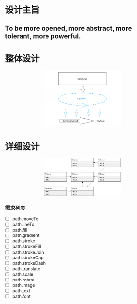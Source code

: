 # 设计主旨

## To be more opened, more abstract, more tolerant, more powerful.

# 整体设计

<div align="center">
  <img src="Pattern.png" style="width:50%;" alt="描述文字" />
</div>

# 详细设计

<div align="center">
  <img src="Design.png" style="width:50%;" alt="描述文字" />
</div>

### 需求列表
- [ ] path.moveTo
- [ ] path.lineTo
- [ ] path.fill
- [ ] path.gradient
- [ ] path.stroke
- [ ] path.strokeFill
- [ ] path.strokeJoin
- [ ] path.strokeCap
- [ ] path.strokeDash
- [ ] path.translate
- [ ] path.scale
- [ ] path.rotate
- [ ] path.image
- [ ] path.text
- [ ] path.font
